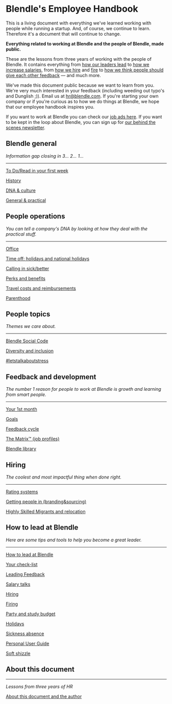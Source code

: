 # Blendle's Employee Handbook

This is a living document with everything we've learned working with people while running a startup. And, of course, we continue to learn. Therefore it's a document that will continue to change.

**Everything related to working at Blendle and the people of Blendle, made public.**

These are the lessons from three years of working with the people of Blendle. It contains everything from [how our leaders lead](https://www.notion.so/ecfb7e647136468a9a0a32f1771a8f52?pvs=21) to [how we increase salaries](https://www.notion.so/e11b6161c6d34f5c9568bb3e83ed96b6?pvs=21), from [how we hire](https://www.notion.so/451bbcfe8d9b49438c0633326bb7af0a?pvs=21) and [fire](https://www.notion.so/5567687a2000496b8412e53cd58eed9d?pvs=21) to [how we think people should give each other feedback](https://www.notion.so/eb64f1de796b4350aeab3bc068e3801f?pvs=21) — and much more.

We've made this document public because we want to learn from you. We're very much interested in your feedback (including weeding out typo's and Dunglish ;)). Email us at hr@blendle.com. If you're starting your own company or if you're curious as to how we do things at Blendle, we hope that our employee handbook inspires you.

If you want to work at Blendle you can check our [job ads here](https://blendle.homerun.co/). If you want to be kept in the loop about Blendle, you can sign up for [our behind the scenes newsletter](https://blendle.homerun.co/yes-keep-me-posted/tr/apply?token=8092d4128c306003d97dd3821bad06f2).

## Blendle general

_Information gap closing in 3... 2... 1..._

---

[To Do/Read in your first week](Blendle's%20Employee%20Handbook%20202cd9d360e8801aab86c2d3611c21a8/To%20Do%20Read%20in%20your%20first%20week%20202cd9d360e881eaa37adeafed0da1a4.md)

[History](Blendle's%20Employee%20Handbook%20202cd9d360e8801aab86c2d3611c21a8/History%20202cd9d360e881f18710d68151008cf6.md)

[DNA & culture](Blendle's%20Employee%20Handbook%20202cd9d360e8801aab86c2d3611c21a8/DNA%20&%20culture%20202cd9d360e8815fa5b4eec2de11bfc8.md)

[General & practical ](Blendle's%20Employee%20Handbook%20202cd9d360e8801aab86c2d3611c21a8/General%20&%20practical%20202cd9d360e88163a104c299be8c1d9d.md)

## People operations

_You can tell a company's DNA by looking at how they deal with the practical stuff._

---

[Office](Blendle's%20Employee%20Handbook%20202cd9d360e8801aab86c2d3611c21a8/Office%20202cd9d360e88189953ef61932852ac0.md)

[Time off: holidays and national holidays](Blendle's%20Employee%20Handbook%20202cd9d360e8801aab86c2d3611c21a8/Time%20off%20holidays%20and%20national%20holidays%20202cd9d360e881b5977ff4234a2eaa8c.md)

[Calling in sick/better](Blendle's%20Employee%20Handbook%20202cd9d360e8801aab86c2d3611c21a8/Calling%20in%20sick%20better%20202cd9d360e8817ea9b1ef7f53668d83.md)

[Perks and benefits](Blendle's%20Employee%20Handbook%20202cd9d360e8801aab86c2d3611c21a8/Perks%20and%20benefits%20202cd9d360e88172b41bf4bc62b6cd69.md)

[Travel costs and reimbursements](Blendle's%20Employee%20Handbook%20202cd9d360e8801aab86c2d3611c21a8/Travel%20costs%20and%20reimbursements%20202cd9d360e8813291fae006e0195ea1.md)

[Parenthood](Blendle's%20Employee%20Handbook%20202cd9d360e8801aab86c2d3611c21a8/Parenthood%20202cd9d360e88119b0a8d2f6297b6720.md)

## People topics

_Themes we care about._

---

[Blendle Social Code](Blendle's%20Employee%20Handbook%20202cd9d360e8801aab86c2d3611c21a8/Blendle%20Social%20Code%20202cd9d360e88120b905c086ce662486.md)

[Diversity and inclusion](Blendle's%20Employee%20Handbook%20202cd9d360e8801aab86c2d3611c21a8/Diversity%20and%20inclusion%20202cd9d360e8814792a6cc1a3fda068d.md)

[#letstalkaboutstress](Blendle's%20Employee%20Handbook%20202cd9d360e8801aab86c2d3611c21a8/#letstalkaboutstress%20202cd9d360e8819aa27ad7ab051e8094.md)

## Feedback and development

_The number 1 reason for people to work at Blendle is growth and learning from smart people._

---

[Your 1st month ](Blendle's%20Employee%20Handbook%20202cd9d360e8801aab86c2d3611c21a8/Your%201st%20month%20202cd9d360e8813f9496d6ad71a7e5f7.md)

[Goals](Blendle's%20Employee%20Handbook%20202cd9d360e8801aab86c2d3611c21a8/Goals%20202cd9d360e881d59540e832284fe6c7.md)

[Feedback cycle](Blendle's%20Employee%20Handbook%20202cd9d360e8801aab86c2d3611c21a8/Feedback%20cycle%20202cd9d360e881b995d0c9c5a43a591b.md)

[The Matrix™ (job profiles)](<Blendle's%20Employee%20Handbook%20202cd9d360e8801aab86c2d3611c21a8/The%20Matrix%E2%84%A2%20(job%20profiles)%20202cd9d360e8812086b3c4a0058fd153.md>)

[Blendle library](Blendle's%20Employee%20Handbook%20202cd9d360e8801aab86c2d3611c21a8/Blendle%20library%20202cd9d360e8819f9de2f68d2a85d507.md)

## **Hiring**

_The coolest and most impactful thing when done right._

---

[Rating systems](Blendle's%20Employee%20Handbook%20202cd9d360e8801aab86c2d3611c21a8/Rating%20systems%20202cd9d360e881e5bf34c9abe295d9d0.md)

[Getting people in (branding&sourcing)](<Blendle's%20Employee%20Handbook%20202cd9d360e8801aab86c2d3611c21a8/Getting%20people%20in%20(branding&sourcing)%20202cd9d360e881549bfbfb1b47ce0b12.md>)

[Highly Skilled Migrants and relocation](Blendle's%20Employee%20Handbook%20202cd9d360e8801aab86c2d3611c21a8/Highly%20Skilled%20Migrants%20and%20relocation%20202cd9d360e8818298bbfdcdb3759338.md)

## How to lead at Blendle

_Here are some tips and tools to help you become a great leader._

---

[How to lead at Blendle ](Blendle's%20Employee%20Handbook%20202cd9d360e8801aab86c2d3611c21a8/How%20to%20lead%20at%20Blendle%20202cd9d360e881e78dccfa244ebdfdec.md)

[Your check-list](Blendle's%20Employee%20Handbook%20202cd9d360e8801aab86c2d3611c21a8/Your%20check-list%20202cd9d360e881a2849bf4b4b9cfa2e2.md)

[Leading Feedback ](Blendle's%20Employee%20Handbook%20202cd9d360e8801aab86c2d3611c21a8/Leading%20Feedback%20202cd9d360e881b6b7f9ef85152f06d8.md)

[Salary talks](Blendle's%20Employee%20Handbook%20202cd9d360e8801aab86c2d3611c21a8/Salary%20talks%20202cd9d360e88159bf27dff5ec2934db.md)

[Hiring ](Blendle's%20Employee%20Handbook%20202cd9d360e8801aab86c2d3611c21a8/Hiring%20202cd9d360e8811d9f52ca36830b647c.md)

[Firing](Blendle's%20Employee%20Handbook%20202cd9d360e8801aab86c2d3611c21a8/Firing%20202cd9d360e881b89800d451665627ca.md)

[Party and study budget](Blendle's%20Employee%20Handbook%20202cd9d360e8801aab86c2d3611c21a8/Party%20and%20study%20budget%20202cd9d360e881368fa2ff31b600c91f.md)

[Holidays](Blendle's%20Employee%20Handbook%20202cd9d360e8801aab86c2d3611c21a8/Holidays%20202cd9d360e8815584e7c186e68d5ecb.md)

[Sickness absence](Blendle's%20Employee%20Handbook%20202cd9d360e8801aab86c2d3611c21a8/Sickness%20absence%20202cd9d360e8813cbf58cbc0fabbc28c.md)

[Personal User Guide](Blendle's%20Employee%20Handbook%20202cd9d360e8801aab86c2d3611c21a8/Personal%20User%20Guide%20202cd9d360e881c0a028e194199e0230.md)

[Soft shizzle](Blendle's%20Employee%20Handbook%20202cd9d360e8801aab86c2d3611c21a8/Soft%20shizzle%20202cd9d360e8811b96b3cd93226edda7.md)

## About this document

---

_Lessons from three years of HR_

[About this document and the author](Blendle's%20Employee%20Handbook%20202cd9d360e8801aab86c2d3611c21a8/About%20this%20document%20and%20the%20author%20202cd9d360e8812d9c25d8953bfdd694.md)